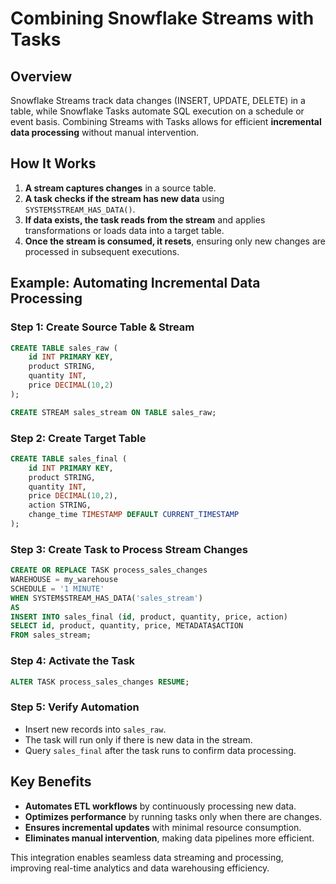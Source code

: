 # Combining Snowflake Streams with Tasks

## Overview
Snowflake Streams track data changes (INSERT, UPDATE, DELETE) in a table, while Snowflake Tasks automate SQL execution on a schedule or event basis. Combining Streams with Tasks allows for efficient **incremental data processing** without manual intervention.

## How It Works
1. **A stream captures changes** in a source table.
2. **A task checks if the stream has new data** using `SYSTEM$STREAM_HAS_DATA()`.
3. **If data exists, the task reads from the stream** and applies transformations or loads data into a target table.
4. **Once the stream is consumed, it resets**, ensuring only new changes are processed in subsequent executions.

## Example: Automating Incremental Data Processing
### **Step 1: Create Source Table & Stream**
```sql
CREATE TABLE sales_raw (
    id INT PRIMARY KEY,
    product STRING,
    quantity INT,
    price DECIMAL(10,2)
);

CREATE STREAM sales_stream ON TABLE sales_raw;
```

### **Step 2: Create Target Table**
```sql
CREATE TABLE sales_final (
    id INT PRIMARY KEY,
    product STRING,
    quantity INT,
    price DECIMAL(10,2),
    action STRING,
    change_time TIMESTAMP DEFAULT CURRENT_TIMESTAMP
);
```

### **Step 3: Create Task to Process Stream Changes**
```sql
CREATE OR REPLACE TASK process_sales_changes
WAREHOUSE = my_warehouse
SCHEDULE = '1 MINUTE'
WHEN SYSTEM$STREAM_HAS_DATA('sales_stream')
AS
INSERT INTO sales_final (id, product, quantity, price, action)
SELECT id, product, quantity, price, METADATA$ACTION
FROM sales_stream;
```

### **Step 4: Activate the Task**
```sql
ALTER TASK process_sales_changes RESUME;
```

### **Step 5: Verify Automation**
- Insert new records into `sales_raw`.
- The task will run only if there is new data in the stream.
- Query `sales_final` after the task runs to confirm data processing.

## Key Benefits
- **Automates ETL workflows** by continuously processing new data.
- **Optimizes performance** by running tasks only when there are changes.
- **Ensures incremental updates** with minimal resource consumption.
- **Eliminates manual intervention**, making data pipelines more efficient.

This integration enables seamless data streaming and processing, improving real-time analytics and data warehousing efficiency.
